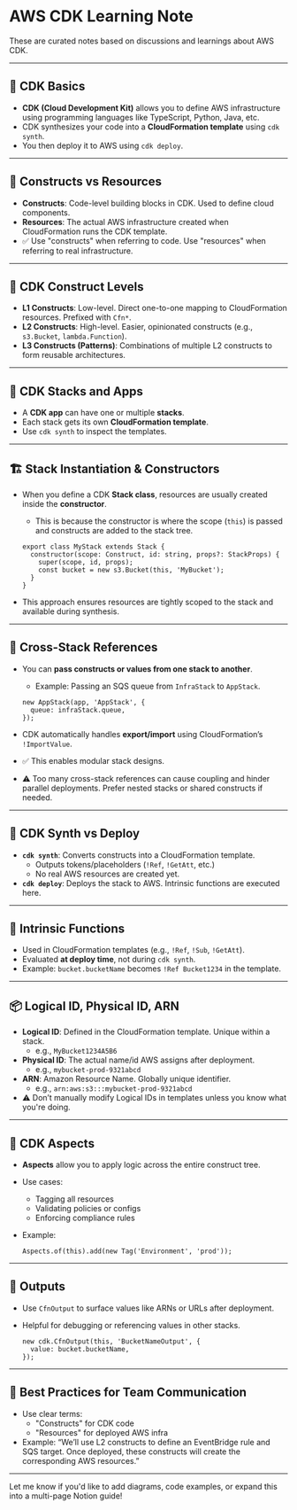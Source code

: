 # AWS CDK Learning Note

These are curated notes based on discussions and learnings about AWS CDK.

---

## 🔰 CDK Basics

- **CDK (Cloud Development Kit)** allows you to define AWS infrastructure using programming languages like TypeScript, Python, Java, etc.
- CDK synthesizes your code into a **CloudFormation template** using `cdk synth`.
- You then deploy it to AWS using `cdk deploy`.

---

## 🧱 Constructs vs Resources

- **Constructs**: Code-level building blocks in CDK. Used to define cloud components.
- **Resources**: The actual AWS infrastructure created when CloudFormation runs the CDK template.
- ✅ Use "constructs" when referring to code. Use "resources" when referring to real infrastructure.

---

## 🧰 CDK Construct Levels

- **L1 Constructs**: Low-level. Direct one-to-one mapping to CloudFormation resources. Prefixed with `Cfn*`.
- **L2 Constructs**: High-level. Easier, opinionated constructs (e.g., `s3.Bucket`, `lambda.Function`).
- **L3 Constructs (Patterns)**: Combinations of multiple L2 constructs to form reusable architectures.

---

## 📁 CDK Stacks and Apps

- A **CDK app** can have one or multiple **stacks**.
- Each stack gets its own **CloudFormation template**.
- Use `cdk synth` to inspect the templates.

---

## 🏗️ Stack Instantiation & Constructors

- When you define a CDK **Stack class**, resources are usually created inside the **constructor**.
    - This is because the constructor is where the scope (`this`) is passed and constructs are added to the stack tree.
    
    ```
    export class MyStack extends Stack {
      constructor(scope: Construct, id: string, props?: StackProps) {
        super(scope, id, props);
        const bucket = new s3.Bucket(this, 'MyBucket');
      }
    }
    
    ```
    
- This approach ensures resources are tightly scoped to the stack and available during synthesis.

---

## 🔁 Cross-Stack References

- You can **pass constructs or values from one stack to another**.
    - Example: Passing an SQS queue from `InfraStack` to `AppStack`.
    
    ```
    new AppStack(app, 'AppStack', {
      queue: infraStack.queue,
    });
    
    ```
    
- CDK automatically handles **export/import** using CloudFormation’s `!ImportValue`.
- ✅ This enables modular stack designs.
- ⚠️ Too many cross-stack references can cause coupling and hinder parallel deployments. Prefer nested stacks or shared constructs if needed.

---

## 🧪 CDK Synth vs Deploy

- **`cdk synth`**: Converts constructs into a CloudFormation template.
    - Outputs tokens/placeholders (`!Ref`, `!GetAtt`, etc.)
    - No real AWS resources are created yet.
- **`cdk deploy`**: Deploys the stack to AWS. Intrinsic functions are executed here.

---

## 🔁 Intrinsic Functions

- Used in CloudFormation templates (e.g., `!Ref`, `!Sub`, `!GetAtt`).
- Evaluated **at deploy time**, not during `cdk synth`.
- Example: `bucket.bucketName` becomes `!Ref Bucket1234` in the template.

---

## 📦 Logical ID, Physical ID, ARN

- **Logical ID**: Defined in the CloudFormation template. Unique within a stack.
    - e.g., `MyBucket1234A5B6`
- **Physical ID**: The actual name/id AWS assigns after deployment.
    - e.g., `mybucket-prod-9321abcd`
- **ARN**: Amazon Resource Name. Globally unique identifier.
    - e.g., `arn:aws:s3:::mybucket-prod-9321abcd`
- ⚠️ Don’t manually modify Logical IDs in templates unless you know what you're doing.

---

## 🧩 CDK Aspects

- **Aspects** allow you to apply logic across the entire construct tree.
- Use cases:
    - Tagging all resources
    - Validating policies or configs
    - Enforcing compliance rules
- Example:
    
    ```
    Aspects.of(this).add(new Tag('Environment', 'prod'));
    
    ```
    

---

## 🧾 Outputs

- Use `CfnOutput` to surface values like ARNs or URLs after deployment.
- Helpful for debugging or referencing values in other stacks.
    
    ```
    new cdk.CfnOutput(this, 'BucketNameOutput', {
      value: bucket.bucketName,
    });
    
    ```
    

---

## 🧠 Best Practices for Team Communication

- Use clear terms:
    - "Constructs" for CDK code
    - "Resources" for deployed AWS infra
- Example: “We’ll use L2 constructs to define an EventBridge rule and SQS target. Once deployed, these constructs will create the corresponding AWS resources.”

---

Let me know if you'd like to add diagrams, code examples, or expand this into a multi-page Notion guide!